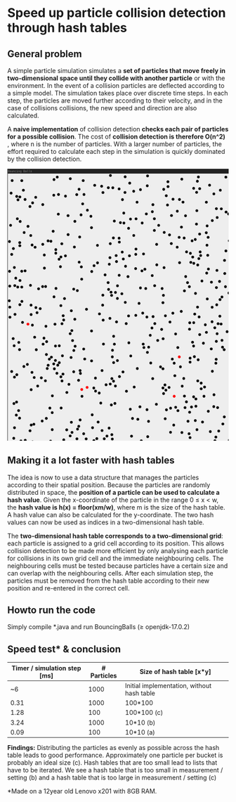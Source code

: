 # Speed up particle collision detection through hash tables #

## General problem ##
A simple particle simulation simulates a **set of particles that move freely in two-dimensional space until they collide with another particle** or with the environment. In the event of a collision
particles are deflected according to a simple model. The simulation takes place over discrete time steps. In each step, the particles are moved further according to their velocity, and in the case of collisions collisions, the new speed and direction are also calculated.

A **naive implementation** of collision detection **checks each pair of particles for a possible collision**. The cost of **collision detection is therefore O(n^2)** , where n is the number of particles. With a larger number of particles, the effort required to calculate each step in the simulation is quickly dominated by the collision detection.

![Image of particle collision detection in action](https://github.com/oliolioli/SpeedUpCollisionDetection-through-HashTables/blob/main/bouncing.png)

## Making it a lot faster with hash tables ##
The idea is now to use a data structure that manages the particles according to their spatial position. Because the particles are randomly distributed in space, the **position of a particle can be used to calculate a hash value**. Given the x-coordinate of the particle in the range 0 ≤ x < w, the **hash value is h(x) = floor(xm/w)**, where m is the size of the hash table. A hash value can also be calculated for the y-coordinate. The two hash values can now be used as indices in a two-dimensional hash table.

The **two-dimensional hash table corresponds to a two-dimensional grid**: each particle is assigned to a grid cell according to its position. This allows collision detection to be made more efficient by only analysing each particle for collisions in its own grid cell and the immediate neighbouring cells. The neighbouring cells must be tested because particles have a certain size and can overlap with the neighbouring cells. After each simulation step, the particles must be removed from the hash table according to their new position and re-entered in the correct cell.

## Howto run the code ##
Simply compile *.java and run BouncingBalls 
(≥ openjdk-17.0.2)

## Speed test* & conclusion ##

| Timer / simulation step [ms]     | # Particles | Size of hash table [x*y] |
| ------- | -------------- | ---------------------------------------------- |
| ~6      | 1000           | Initial implementation, without hash table     |
| 0.31	  | 1000	         | 100*100                                        |
| 1.28	  | 100	           | 100*100                                  (c)   |
| 3.24	  | 1000	         | 10*10                                    (b)   |
| 0.09	  | 100	           | 10*10                                    (a)   |

**Findings:**
Distributing the particles as evenly as possible across the hash table leads to good performance.
Approximately one particle per bucket is probably an ideal size (c). Hash tables that are too small lead to lists that have to be iterated.
We see a hash table that is too small in measurement / setting (b) and a hash table that is too large in measurement / setting (c)

*Made on a 12year old Lenovo x201 with 8GB RAM.
